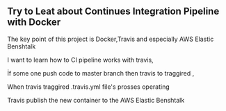 ## Try to Leat about Continues Integration Pipeline with Docker 

The key point of this project is Docker,Travis and especially AWS Elastic Benshtalk

I want to learn how to CI pipeline works with travis,

İf some one push code to master branch then travis to traggired ,

When travis traggired .travis.yml file's prosses operating

Travis publish the new container to the AWS Elastic Benshtalk
